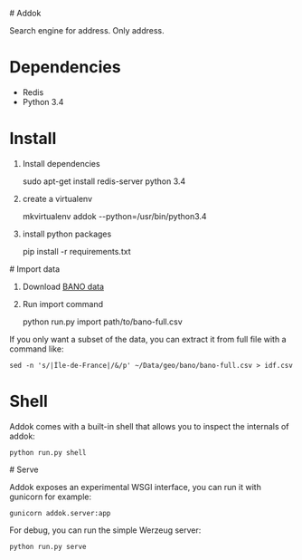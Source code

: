 # Addok

Search engine for address. Only address.


# Dependencies

- Redis
- Python 3.4


# Install

1. Install dependencies
    
    sudo apt-get install redis-server python 3.4

1. create a virtualenv

    mkvirtualenv addok --python=/usr/bin/python3.4

1. install python packages

    pip install -r requirements.txt


# Import data

1. Download [BANO data](http://bano.openstreetmap.fr/data/bano-full.csv.gz)

2. Run import command

    python run.py import path/to/bano-full.csv

If you only want a subset of the data, you can extract it from full file with
a command like:

    sed -n 's/|Île-de-France|/&/p' ~/Data/geo/bano/bano-full.csv > idf.csv


# Shell

Addok comes with a built-in shell that allows you to inspect the internals of 
addok:

    python run.py shell


# Serve

Addok exposes an experimental WSGI interface, you can run it with gunicorn
for example:

    gunicorn addok.server:app

For debug, you can run the simple Werzeug server:

    python run.py serve
